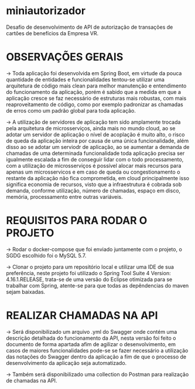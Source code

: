 # miniautorizador
Desafio de desenvolvimento de API de autorização de transações de cartões de benefícios da Empresa VR.

# OBSERVAÇÕES GERAIS
-> Toda aplicação foi desenvolvida em Spring Boot, em virtude da pouca quantidade de entidades e funcionalidades tentou-se utilizar uma arquitetura de código mais clean para melhor manutenção e entendimento do funcionamento da aplicação, porém é sabido que a medida em que a aplicação cresce se faz necessário de estruturas mais robustas, com mais reaproveitamento de código, como por exemplo padronizar as chamadas de erros como um padrão global para toda aplicação.

-> A utilização de servidores de aplicação tem sido amplamente trocada pela arquitetura de microsserviços, ainda mais no mundo cloud, ao se adotar um servidor de aplicação o nível de acoplação é muito alto, o risco de queda da aplicação inteira por causa de uma única funcionalidade, além disso ao se adotar um serviodr de aplicação, ao se aumentar a demanda de chamadas de uma determinada funcionalidade toda aplicação precisa ser igualmente escalada a fim de conseguir lidar com o todo processamento, com a utilização de microsserviços é possível alocar mais recursos para apenas um microsservicos e em caso de queda ou congestionamento o restante da aplicação não fica comprometida, em cloud principalmente isso significa economia de recursos, visto que a infraestrutura é cobrada sob demanda, conforme utilização, número de chamadas, espaço em disco, memória, processamento entre outras variáveis.

# REQUISITOS PARA RODAR O PROJETO

-> Rodar o docker-compose que foi enviado juntamente com o projeto, o SGDG escolhido foi o MySQL 5.7.

-> Clonar o projeto para um repositório local e utilizar uma IDE de sua preferência, neste projeto foi utilizado o Spring Tool Suite 4 Version: 4.16.1.RELEASE, trata-se de uma versão do Eclipse otimizada para se trabalhar com Spring, atente-se para que todas as depêndencias do maven sejam baixadas.

# REALIZAR CHAMADAS NA API

-> Será disponibilizado um arquivo .yml do Swagger onde contém uma descrição detalhada do funcionamento da API, nesta versão foi feito o documento de forma apartada afim de agilizar o desenvolvimento, em casos de maiores funcionalidades pode-se se fazer necessário a utilização das notações do Swagger dentro da aplicação a fim de que o processo de desenvolvimento da aplicação seja automatizado.

-> Também será disponibilizado uma collection do Postman para realização de chamadas na API.
